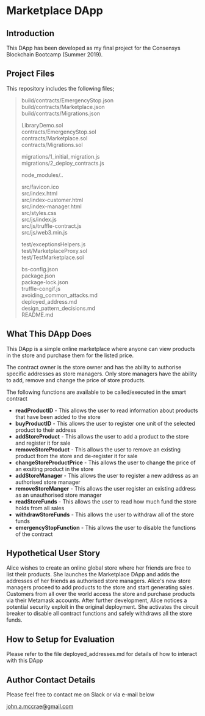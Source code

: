 # Marketplace DApp 


## Introduction

This DApp has been developed as my final project for the Consensys Blockchain Bootcamp (Summer 2019).

## Project Files

This repository includes the following files;

> build/contracts/EmergencyStop.json  
> build/contracts/Marketplace.json  
> build/contracts/Migrations.json  
> 
> LibraryDemo.sol  
> contracts/EmergencyStop.sol  
> contracts/Marketplace.sol  
> contracts/Migrations.sol  
> 
> migrations/1_initial_migration.js  
> migrations/2_deploy_contracts.js  
> 
> node_modules/..  
> 
> src/favicon.ico  
> src/index.html  
> src/index-customer.html  
> src/index-manager.html  
> src/styles.css  
> src/js/index.js  
> src/js/truffle-contract.js  
> src/js/web3.min.js  
> 
> test/exceptionsHelpers.js  
> test/MarketplaceProxy.sol  
> test/TestMarketplace.sol  
> 
> bs-config.json  
> package.json  
> package-lock.json  
> truffle-congif.js  
> avoiding_common_attacks.md  
> deployed_address.md  
> design_pattern_decisions.md  
> README.md  

## What This DApp Does

This DApp is a simple online marketplace where anyone can view products in the store and purchase them for the listed price.

The contract owner is the store owner and has the ability to authorise specific addresses as store managers.
Only store managers have the ability to add, remove and change the price of store products.

The following functions are available to be called/executed in the smart contract

* **readProductID** - This allows the user to read information about products that have been added to the store
* **buyProductID** - This allows the user to register one unit of the selected product to their address
* **addStoreProduct** - This allows the user to add a product to the store and register it for sale
* **removeStoreProduct** - This allows the user to remove an existing product from the store and de-register it for sale
* **changeStoreProductPrice** - This allows the user to change the price of an exsiting product in the store
* **addStoreManager** - This allows the user to register a new address as an authorised store manager
* **removeStoreManger** - This allows the user register an existing address as an unauthorised store manager
* **readStoreFunds** - This allows the user to read how much fund the store holds from all sales
* **withdrawStoreFunds** - This allows the user to withdraw all of the store funds
* **emergencyStopFunction** - This allows the user to disable the functions of the contract

## Hypothetical User Story 

Alice wishes to create an online global store where her friends are free to list their products. She launches the Marketplace DApp and adds the addresses of her friends as authorised store managers. Alice's new store managers proceed to add products to the store and start generating sales. Customers from all over the world access the store and purchase products via their Metamask accounts. After further development, Alice notices a potential security exploit in the original deployment. She activates the circuit breaker to disable all contract functions and safely withdraws all the store funds.

## How to Setup for Evaluation
Please refer to the file deployed_addresses.md for details of how to interact with this DApp

## Author Contact Details

Please feel free to contact me on Slack or via e-mail below

<john.a.mccrae@gmail.com>
